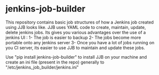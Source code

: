 # jenkins-job-builder

This repository contains basic job structures of how a Jenkins job created using JJB looks like.
JJB uses YAML code to create, maintain, update, delete jenkins jobs. Its gives you various advantages over the use of a jenkins UI :
1- The job is easier to backup
2- The jobs become more portable onto any jenkins server
3- Once you have a lot of jobs running on you CI server, its easier to use JJB to maintain and update these jobs.

Use "pip install jenkins-job-builder" to install JJB on your machine and create an ini file (present in the repo) generally to "/etc/jenkins_job_builder/jenkins.ini"
